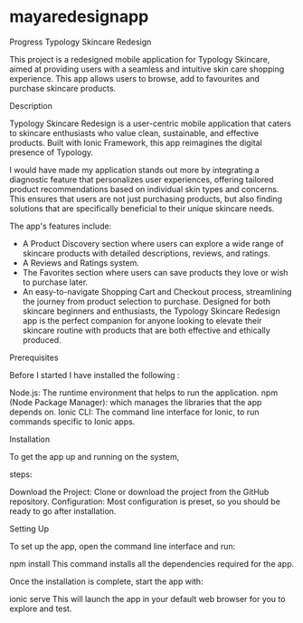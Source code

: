 # mayaredesignapp
Progress
Typology Skincare Redesign

This project is a redesigned mobile application for Typology Skincare, aimed at providing users with a seamless and intuitive skin care shopping experience. This app allows users to browse, add to favourites and purchase skincare products. 

Description

Typology Skincare Redesign is a user-centric mobile application that caters to skincare enthusiasts who value clean, sustainable, and effective products. Built with Ionic Framework, this app reimagines the digital presence of Typology.

I would have made my application stands out more by integrating a diagnostic feature that personalizes user experiences, offering tailored product recommendations based on individual skin types and concerns. This ensures that users are not just purchasing products, but also finding solutions that are specifically beneficial to their unique skincare needs.

The app's features include:

- A Product Discovery section where users can explore a wide range of skincare products with detailed descriptions, reviews, and ratings.
- A Reviews and Ratings system.
- The Favorites section where users can save products they love or wish to purchase later.
- An easy-to-navigate Shopping Cart and Checkout process, streamlining the journey from product selection to purchase.
Designed for both skincare beginners and enthusiasts, the Typology Skincare Redesign app is the perfect companion for anyone looking to elevate their skincare routine with products that are both effective and ethically produced.


Prerequisites

Before I started I have installed the following :

Node.js: The runtime environment that helps to run the application.
npm (Node Package Manager): which manages the libraries that the app depends on.
Ionic CLI: The command line interface for Ionic, to run commands specific to Ionic apps.



Installation

To get the app up and running on the system, 

steps:

Download the Project: Clone or download the project from the GitHub repository.
Configuration: Most configuration is preset, so you should be ready to go after installation.


Setting Up

To set up the app, open the command line interface and run:

npm install
This command installs all the dependencies required for the app.

Once the installation is complete, start the app with:


ionic serve
This will launch the app in your default web browser for you to explore and test.

